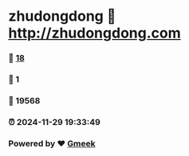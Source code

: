 # zhudongdong :link: http://zhudongdong.com 
### :page_facing_up: [18](http://zhudongdong.com/tag.html) 
### :speech_balloon: 1 
### :hibiscus: 19568 
### :alarm_clock: 2024-11-29 19:33:49 
### Powered by :heart: [Gmeek](https://github.com/Meekdai/Gmeek)
